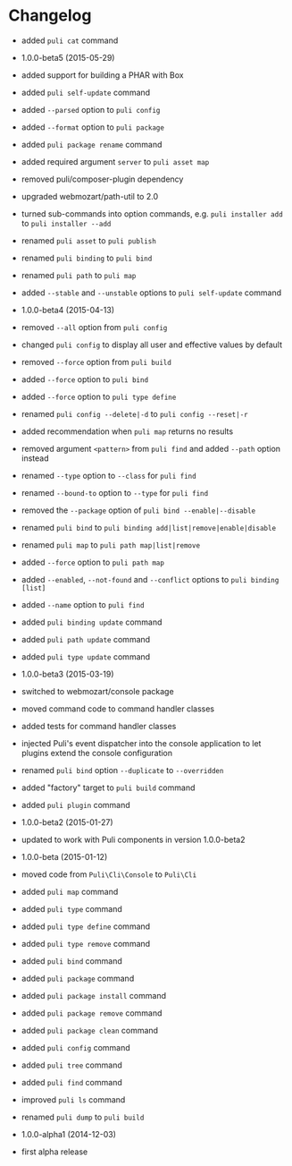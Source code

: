 Changelog
=========

 * added `puli cat` command

* 1.0.0-beta5 (2015-05-29)

 * added support for building a PHAR with Box
 * added `puli self-update` command
 * added `--parsed` option to `puli config`
 * added `--format` option to `puli package`
 * added `puli package rename` command
 * added required argument `server` to `puli asset map`
 * removed puli/composer-plugin dependency
 * upgraded webmozart/path-util to 2.0
 * turned sub-commands into option commands, e.g. `puli installer add` to
   `puli installer --add`
 * renamed `puli asset` to `puli publish`
 * renamed `puli binding` to `puli bind`
 * renamed `puli path` to `puli map`
 * added `--stable` and `--unstable` options to `puli self-update` command

* 1.0.0-beta4 (2015-04-13)

 * removed `--all` option from `puli config`
 * changed `puli config` to display all user and effective values by default
 * removed `--force` option from `puli build`
 * added `--force` option to `puli bind`
 * added `--force` option to `puli type define`
 * renamed `puli config --delete|-d` to `puli config --reset|-r`
 * added recommendation when `puli map` returns no results
 * removed argument `<pattern>` from `puli find` and added `--path` option instead
 * renamed `--type` option to `--class` for `puli find`
 * renamed `--bound-to` option to `--type` for `puli find`
 * removed the `--package` option of `puli bind --enable|--disable`
 * renamed `puli bind` to `puli binding add|list|remove|enable|disable`
 * renamed `puli map` to `puli path map|list|remove`
 * added `--force` option to `puli path map`
 * added `--enabled`, `--not-found` and `--conflict` options to `puli binding [list]`
 * added `--name` option to `puli find`
 * added `puli binding update` command
 * added `puli path update` command
 * added `puli type update` command

* 1.0.0-beta3 (2015-03-19)

 * switched to webmozart/console package
 * moved command code to command handler classes
 * added tests for command handler classes
 * injected Puli's event dispatcher into the console application to let plugins
   extend the console configuration
 * renamed `puli bind` option `--duplicate` to `--overridden`
 * added "factory" target to `puli build` command
 * added `puli plugin` command

* 1.0.0-beta2 (2015-01-27)

 * updated to work with Puli components in version 1.0.0-beta2

* 1.0.0-beta (2015-01-12)

 * moved code from `Puli\Cli\Console` to `Puli\Cli`
 * added `puli map` command
 * added `puli type` command
 * added `puli type define` command
 * added `puli type remove` command
 * added `puli bind` command
 * added `puli package` command
 * added `puli package install` command
 * added `puli package remove` command
 * added `puli package clean` command
 * added `puli config` command
 * added `puli tree` command
 * added `puli find` command
 * improved `puli ls` command
 * renamed `puli dump` to `puli build`

* 1.0.0-alpha1 (2014-12-03)

 * first alpha release
